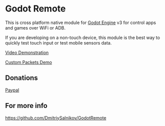 # Godot Remote

This is cross platform native module for [Godot Engine](https://github.com/godotengine/godot) v3 for control apps and games over WiFi or ADB.

If you are developing on a non-touch device, this module is the best way to quickly test touch input or test mobile sensors data.

[Video Demonstration](https://youtu.be/LbFcQnS3z3E)

[Custom Packets Demo](https://youtu.be/RmhppDWZZk8)

## Donations

[Paypal](https://paypal.me/dmitriysalnikov)

## For more info

https://github.com/DmitriySalnikov/GodotRemote
